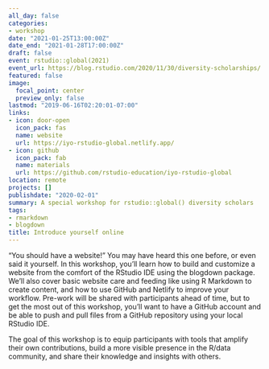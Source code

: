 ```yaml
---
all_day: false
categories:
- workshop
date: "2021-01-25T13:00:00Z"
date_end: "2021-01-28T17:00:00Z"
draft: false
event: rstudio::global(2021)
event_url: https://blog.rstudio.com/2020/11/30/diversity-scholarships/
featured: false
image:
  focal_point: center
  preview_only: false
lastmod: "2019-06-16T02:20:01-07:00"
links:
- icon: door-open
  icon_pack: fas
  name: website
  url: https://iyo-rstudio-global.netlify.app/
- icon: github
  icon_pack: fab
  name: materials
  url: https://github.com/rstudio-education/iyo-rstudio-global
location: remote
projects: []
publishdate: "2020-02-01"
summary: A special workshop for rstudio::global() diversity scholars
tags:
- rmarkdown
- blogdown
title: Introduce yourself online
---
```



“You should have a website!” You may have heard this one before, or even said it yourself. In this workshop, you’ll learn how to build and customize a website from the comfort of the RStudio IDE using the blogdown package. We’ll also cover basic website care and feeding like using R Markdown to create content, and how to use GitHub and Netlify to improve your workflow. Pre-work will be shared with participants ahead of time, but to get the most out of this workshop, you’ll want to have a GitHub account and be able to push and pull files from a GitHub repository using your local RStudio IDE.

The goal of this workshop is to equip participants with tools that amplify their own contributions, build a more visible presence in the R/data community, and share their knowledge and insights with others.
